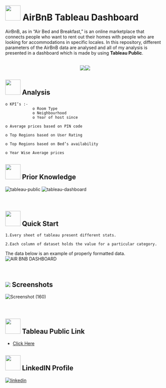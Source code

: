 # <img src=https://user-images.githubusercontent.com/106439762/178425923-6c5803df-7469-4f8c-8052-80fb0c7e220d.gif width="48" height="48" > **AirBnB Tableau Dashboard**

AirBnB, as in “Air Bed and Breakfast,” is an online marketplace that connects people who want to rent out their homes with people who are looking for accommodations in specific locales. In this repository, different parameters of the AirBnB data are analysed and all of my analysis is presented in a dashboard which is made by using **Tableau Public**.
<br>
<br>
<p align="center"><a href="https://www.tableau.com/"><img src=https://user-images.githubusercontent.com/106439762/178422441-0ad26a02-d79f-4142-937f-461dcea6d08e.svg><img src=https://user-images.githubusercontent.com/106439762/178422909-f51e0b4a-6358-4488-926f-32fd59e4ca54.svg></a></p>


## <img src=https://user-images.githubusercontent.com/106439762/178428775-03d67679-9aa4-4b08-91e9-6eb6ed8faf66.gif  width="48" height="48"> Analysis

    o KPI’s :-
                o Room Type 
                o Neighbourhood 
                o Year of host since
    
    o Average prices based on PIN code 
    
    o Top Regions based on User Rating 
    
    o Top Regions based on Bed’s availability
    
    o Year Wise Average prices
    


##  <img src=https://user-images.githubusercontent.com/106439762/178803205-47a08ce7-2187-4f96-b301-a2b68690619a.gif width="48" height="48" > Prior Knowledge
![tableau-public](https://user-images.githubusercontent.com/106439762/178797623-924f63c6-f35a-4da1-bea6-7a3f647c18af.svg)
![tableau-dashboard](https://user-images.githubusercontent.com/106439762/178797660-533dac49-4eef-42c3-b7bc-4fc935192582.svg)


<br>

## <img src=https://user-images.githubusercontent.com/106439762/178804195-d9db61fb-b2cf-4c8f-bfc3-214cfe0f534c.gif width="48" height="48" > Quick Start

    1.Every sheet of tableau present different stats.

    2.Each column of dataset holds the value for a particular category.

The data below is an example of properly formatted data.
![AIR BNB DASHBOARD](https://user-images.githubusercontent.com/79499162/185296268-8d498fd0-72d0-4d2f-a4da-29b991603de1.jpg)


<br>


## <img src="https://img.icons8.com/dusk/48/000000/ios-screenshot.png"/> Screenshots

![Screenshot (160)](https://user-images.githubusercontent.com/79499162/185296544-7ec8a2f3-4600-4187-8998-c10d59f09eb4.png)


<br>



##  <img src=https://user-images.githubusercontent.com/106439762/178810087-8f7f8272-0cb8-40cb-a14c-be475569cf7d.gif width="48" height="48"> Tableau Public Link
- [Click Here](https://public.tableau.com/views/AirBnBDashboard_16607344210720/Dashboard1?:language=en-US&:display_count=n&:origin=viz_share_link)




##  <img src=https://user-images.githubusercontent.com/106439762/178810087-8f7f8272-0cb8-40cb-a14c-be475569cf7d.gif width="48" height="48"> LinkedIN Profile
[![linkedin](https://img.shields.io/badge/linkedin-0A66C2?style=for-the-badge&logo=linkedin&logoColor=white)](https://www.linkedin.com/in/dipanjan-maity/)
